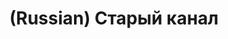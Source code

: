 ---
layout: default
category: mega
lang: en
title: (Russian) Старый канал
slug: old-tv
tags: design fun 
postid: 44
translated: no
---